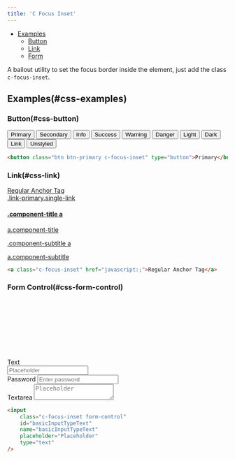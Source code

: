 ```yaml
---
title: 'C Focus Inset'
---
```


<div class="nav-toc-absolute">
<div class="nav-toc">

-   [Examples](#css-examples)
    -   [Button](#css-button)
    -   [Link](#css-link)
    -   [Form](#css-form-control)

</div>
</div>

A bailout utility to set the focus border inside the element, just add the class `c-focus-inset`.

## Examples(#css-examples)

### Button(#css-button)

<button class="btn btn-primary c-focus-inset" type="button">Primary</button>
<button class="btn btn-secondary c-focus-inset" type="button">Secondary</button>
<button class="btn btn-info c-focus-inset" type="button">Info</button>
<button class="btn btn-success c-focus-inset" type="button">Success</button>
<button class="btn btn-warning c-focus-inset" type="button">Warning</button>
<button class="btn btn-danger c-focus-inset" type="button">Danger</button>
<button class="btn btn-light c-focus-inset" type="button">Light</button>
<button class="btn btn-dark c-focus-inset" type="button">Dark</button>
<button class="btn btn-link c-focus-inset" type="button">Link</button>
<button class="btn btn-unstyled c-focus-inset" type="button">Unstyled</button>

```html
<button class="btn btn-primary c-focus-inset" type="button">Primary</button>
```

### Link(#css-link)

<div><a class="c-focus-inset" href="javascript:;">Regular Anchor Tag</a></div>
<div><a class="c-focus-inset link-primary single-link" href="javascript:;">.link-primary.single-link</a></div>
<h4 class="component-title"><a class="c-focus-inset" href="javascript:;">.component-title a</a></h4>
<a class="component-title c-focus-inset" href="javascript:;">a.component-title</a>
<p class="component-subtitle"><a class="c-focus-inset" href="javascript:;">.component-subtitle a</a></p>
<a class="component-subtitle c-focus-inset" href="javascript:;">a.component-subtitle</a>

```html
<a class="c-focus-inset" href="javascript:;">Regular Anchor Tag</a>
```

### Form Control(#css-form-control)

<div class="sheet">
    <div class="form-group">
        <label for="basicInputTypeText">
            Text
            <span class="reference-mark">
                <svg class="lexicon-icon lexicon-icon-asterisk" focusable="false" role="presentation">
                    <use xlink:href="{{rootPath}}/images/icons/icons.svg#asterisk" />
                </svg>
            </span>
        </label>
        <input class="c-focus-inset form-control" id="basicInputTypeText" name="basicInputTypeText" placeholder="Placeholder" type="text" />
    </div>
    <div class="form-group">
        <label for="basicInputTypePassword">Password</label>
        <input class="c-focus-inset form-control" id="basicInputTypePassword" name="basicInputTypePassword" placeholder="Enter password" type="password" />
    </div>
    <div class="form-group">
        <label for="basicInputTypeTextarea">Textarea</label>
        <textarea class="c-focus-inset form-control" id="basicInputTypeTextarea" name="basicInputTypeTextarea" placeholder="Placeholder"></textarea>
    </div>
</div>

```html
<input
	class="c-focus-inset form-control"
	id="basicInputTypeText"
	name="basicInputTypeText"
	placeholder="Placeholder"
	type="text"
/>
```
